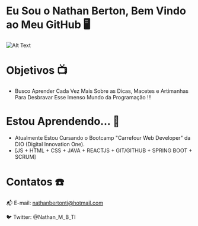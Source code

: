 # Eu Sou o Nathan Berton, Bem Vindo ao Meu GitHub 🖥️
![Alt Text](https://storage.googleapis.com/duckly-blog/2021/03/gitduck-vs-code-extensions-animation-opt.gif)
# Objetivos 📺

 - Busco Aprender Cada Vez Mais Sobre as Dicas, Macetes e Artimanhas Para Desbravar Esse Imenso Mundo da Programação !!!

# Estou Aprendendo... 📖
 - Atualmente Estou Cursando o Bootcamp "Carrefour Web Developer" da DIO (Digital Innovation One).  
 - [JS + HTML + CSS + JAVA + REACTJS + GIT/GITHUB + SPRING BOOT + SCRUM]

# Contatos ☎️

📬 E-mail: nathanbertonti@hotmail.com

🐦 Twitter: @Nathan_M_B_TI
